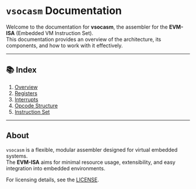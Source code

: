 # `vsocasm` Documentation

Welcome to the documentation for **vsocasm**, the assembler for the **EVM-ISA** (Embedded VM Instruction Set).  
This documentation provides an overview of the architecture, its components, and how to work with it effectively.

---

## 📚 Index

1. [Overview](01_Overview.md)  
2. [Registers](02_Registers.md)  
3. [Interrupts](03_Interrupts.md)  
4. [Opcode Structure](04_Opcode_Structure.md)  
5. [Instruction Set](05_Instructions.md)

---

## About

`vsocasm` is a flexible, modular assembler designed for virtual embedded systems.  
The **EVM-ISA** aims for minimal resource usage, extensibility, and easy integration into embedded environments.

For licensing details, see the [LICENSE](../../LICENSE).
